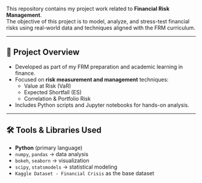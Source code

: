 This repository contains my project work related to **Financial Risk Management**.  
The objective of this project is to model, analyze, and stress-test financial risks using real-world data and techniques aligned with the FRM curriculum.  

---

## 📌 Project Overview
- Developed as part of my FRM preparation and academic learning in finance.  
- Focused on **risk measurement and management** techniques:
  - Value at Risk (VaR)
  - Expected Shortfall (ES)
  - Correlation & Portfolio Risk
- Includes Python scripts and Jupyter notebooks for hands-on analysis.  

---

## 🛠️ Tools & Libraries Used
- **Python** (primary language)  
- `numpy`, `pandas` → data analysis  
- `bokeh`, `seaborn` → visualization  
- `scipy`, `statsmodels` → statistical modeling  
- `Kaggle Dataset - Financial Crisis` as the base dataset 

